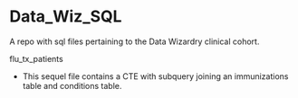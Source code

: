# Data_Wiz_SQL
A repo with sql files pertaining to the Data Wizardry clinical cohort. 

flu_tx_patients 
  - This sequel file contains a CTE with subquery joining an immunizations table and conditions table.
